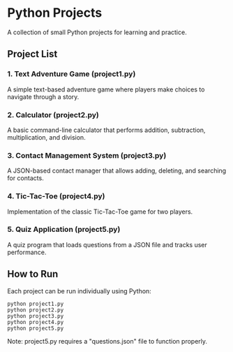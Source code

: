 # Python Projects

A collection of small Python projects for learning and practice.

## Project List

### 1. Text Adventure Game (project1.py)
A simple text-based adventure game where players make choices to navigate through a story.

### 2. Calculator (project2.py)
A basic command-line calculator that performs addition, subtraction, multiplication, and division.

### 3. Contact Management System (project3.py)
A JSON-based contact manager that allows adding, deleting, and searching for contacts.

### 4. Tic-Tac-Toe (project4.py)
Implementation of the classic Tic-Tac-Toe game for two players.

### 5. Quiz Application (project5.py)
A quiz program that loads questions from a JSON file and tracks user performance.

## How to Run
Each project can be run individually using Python:
```
python project1.py
python project2.py
python project3.py
python project4.py
python project5.py
```

Note: project5.py requires a "questions.json" file to function properly.